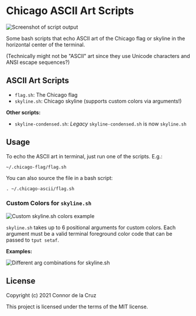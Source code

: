 # Chicago ASCII Art Scripts

![Screenshot of script output](../assets/screenshots/chicago-ascii.png?raw=true)

Some bash scripts that echo ASCII art of the Chicago flag or skyline in the horizontal center of the terminal.

(Technically might not be "ASCII" art since they use Unicode characters and ANSI escape sequences?)


## ASCII Art Scripts

- `flag.sh`: The Chicago flag
- `skyline.sh`: Chicago skyline (supports custom colors via arguments!)

**Other scripts:**

- `skyline-condensed.sh`: *Legacy* `skyline-condensed.sh` is now `skyline.sh`


## Usage

To echo the ASCII art in terminal, just run one of the scripts. E.g.:

```
~/.chicago-flag/flag.sh
```

You can also source the file in a bash script:

```
. ~/.chicago-ascii/flag.sh
```

### Custom Colors for `skyline.sh`

![Custom skyline.sh colors example](../assets/screenshots/skyline-args-preview.png?raw=true)

`skyline.sh` takes up to 6 positional arguments for custom colors. Each argument must be a valid terminal foreground color code that can be passed to `tput setaf`.

**Examples:**

![Different arg combinations for skyline.sh](../assets/screenshots/skyline-color-args.png?raw=true)


## License

Copyright (c) 2021 Connor de la Cruz

This project is licensed under the terms of the MIT license. 

